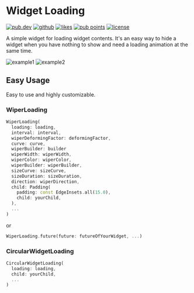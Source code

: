 # Widget Loading

<a href="https://pub.dev/packages/widget_loading"><img src="https://img.shields.io/pub/v/widget_loading.svg?style=flat?logo=dart" alt="pub.dev"></a>
<a href="https://github.com/SplashByte/widget_loading"><img src="https://img.shields.io/static/v1?label=platform&message=flutter&color=1ebbfd" alt="github"></a>
[![likes](https://badges.bar/widget_loading/likes)](https://pub.dev/packages/widget_loading/score)
[![pub points](https://badges.bar/widget_loading/pub%20points)](https://pub.dev/packages/widget_loading/score)
<a href="https://github.com/SplashByte/widget_loading/blob/main/LICENSE"><img src="https://img.shields.io/github/license/SplashByte/widget_loading.svg" alt="license"></a>

A simple widget for loading widget contents.
It's an easy way to hide a widget when you have nothing to show and need a loading animation at the same time.

![example1](https://user-images.githubusercontent.com/43761463/109703122-66cd3480-7b95-11eb-9862-dfb45ed96b49.gif)
![example2](https://user-images.githubusercontent.com/43761463/109703129-69c82500-7b95-11eb-8496-2b933772c8c9.gif)

## Easy Usage

Easy to use and highly customizable.

### WiperLoading

```dart
WiperLoading(
  loading: loading,
  interval: interval,
  wiperDeformingFactor: deformingFactor,
  curve: curve,
  wiperBuilder: builder
  wiperWidth: wiperWidth,
  wiperColor: wiperColor,
  wiperBuilder: wiperBuilder,
  sizeCurve: sizeCurve,
  sizeDuration: sizeDuration,
  direction: wiperDirection,
  child: Padding(
    padding: const EdgeInsets.all(15.0),
    child: yourChild,
  ),
  ...
)
```

or

```dart
WiperLoading.future(future: futureOfYourWidget, ...)
```

### CircularWidgetLoading

```dart
CircularWidgetLoading(
  loading: loading,
  child: yourChild,
  ...
)
```
